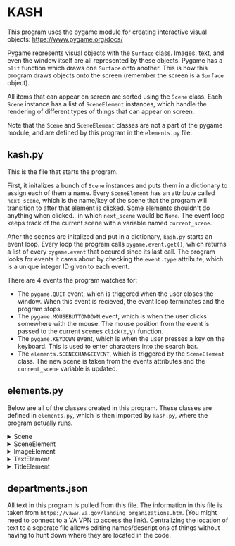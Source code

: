 # KASH
This program uses the pygame module for creating interactive visual objects: https://www.pygame.org/docs/  

Pygame represents visual objects with the `Surface` class. Images, text, and even the window itself are all represented by these objects. Pygame has a `blit` function which draws one `Surface` onto another. This is how this program draws objects onto the screen (remember the screen is a `Surface` object).

All items that can appear on screen are sorted using the `Scene` class. Each `Scene` instance has a list of `SceneElement` instances, which handle the rendering of different types of things that can appear on screen.

Note that the `Scene` and `SceneElement` classes are not a part of the pygame module, and are defined by this program in the `elements.py` file.

## kash.py

This is the file that starts the program.

First, it initalizes a bunch of `Scene` instances and puts them in a dictionary to assign each of them a name. Every `SceneElement` has an attribute called `next_scene`, which is the name/key of the scene that the program will transition to after that element is clicked. Some elements shouldn't do anything when clicked., in which `next_scene` would be `None`. The event loop keeps track of the current scene with a variable named `current_scene`.

After the scenes are initalized and put in a dictionary, `kash.py` starts an event loop. Every loop the program calls `pygame.event.get()`, which returns a list of every `pygame.event` that occured since its last call. The program looks for events it cares about by checking the `event.type` attribute, which is a unique integer ID given to each event.

There are 4 events the program watches for:
- The `pygame.QUIT` event, which is triggered when the user closes the window. When this event is recieved, the event loop terminates and the program stops.
- The `pygame.MOUSEBUTTONDOWN` event, which is when the user clicks somewhere with the mouse. The mouse position from the event is passed to the current scenes `click(x,y)` function.
- The `pygame.KEYDOWN` event, which is when the user presses a key on the keyboard. This is used to enter characters into the search bar.
- The `elements.SCENECHANGEEVENT`, which is triggered by the `SceneElement` class. The new scene is taken from the events attributes and the `current_scene` variable is updated.

## elements.py

Below are all of the classes created in this program. These classes are defined in `elements.py`, which is then imported by `kash.py`, where the program actually runs.

<details><summary>Scene</summary>

The `Scene` class contains a list of `SceneElement` instances. It handles mouse input and is responsible for drawing the elements it contains.
```
__init__(elements: list[SceneElement]) -> None
```
Initialization function. `elements` is a list of `SceneElement` instances that are in the scene.
```
check_click(x: float, y: float) -> None
```
Iterates through every element and calls their `click(x, y)` function, if their `check_position(x, y)` function returns `True`.
```
draw_all() -> None
```
Iterates through every element and calls their `draw()` function

</details>

<details><summary>SceneElement</summary>

The `SceneElement` class represents a generic element with a `draw()` function, `check_position(x,y)` function and a `click(x,y)` function, all of which are used in the `Scene` class. The `draw()` function should be overridden.
```
__init__(screen: Surface, x: float, y: float, w: float, h: float, opacity: int = 256, next_scene: str = None) -> None
```
Each element contains a reference to the screen in order to call the `blit` function. `x` is the distance from the left of the screen and `y` is distance from the top of the screen. `w` and `h` are the size of the object, being the width and height respectively. `opacity` is how transparent the element should be, with 0 being completely transparent and 256 being normal. `next_scene` is the name of the scene that should be displayed after the element is clicked on. `next_scene` should be `None` (its default value) if the element is not clickable.
```
check_position(x: float, y: float) -> bool
```
Checks if the coordinates `(x, y)` are inside of the element.
```
click() -> None
```
Trigger a change scene event, if `next_scene` is not `None`.
```
draw() -> None
```
A generic draw function to be overridden by child classes. Although every implementation will eventually use `blit`, the method of turning text/images/other into a `Surface` object will differ, hence the need for other classes.

</details>

<details><summary>ImageElement</summary>

Inherits the `SceneElement` class.  
The `ImageElement` class takes care of the process of loading an image from a file and drawing it on the screen.
```
__init__(screen: Surface, filename: str, x: float, y: float, opacity: int, next_scene: str = None) -> None
```
A `Surface` object is created from the file at `filename` (meaning `filename` should also include the path of the file). Width and height are implied from the size of the image.
```
set_image(filename: str) -> None
```
Sets the image to be displayed and updates the width and height of the element.
```
draw() -> None
```
Uses `blit` to draw the image surface onto the screen

</details>

<details><summary>TextElement</summary>

Inherits the `SceneElement` class.  
The `TextElement` class takes care of loading blocks of text onto the screen.
```
__init__(screen: Surface, text: str, text_size: int, text_color: str, x: float, y: float, w: float, opacity: int) -> None
```
The process of converting text into a `Surface` does not support multiple lines. Therefore, a list of `Surface` objects representing each line of text is stored instead. Text elements are never clickable so `next_scene` argument is omitted. Height of element depends on the length of text, so `h` argument is omitted.
```
set_text(text: str, text_size: int, text_color: str) -> None
```
Creates a new list of `Surface` objects representing the text to be displayed.
```
draw() -> None
```
Iterates through all of the `Surface` objects and uses `blit` to draw them onto the screen

</details>

<details>
<summary>TitleElement</summary>

Inherits the `SceneElement` class.  
The `TitleElement` class is similar to the `TextElement` class, except the the text should be centered, instead of left aligned.
```
__init__(screen: Surface, text: str, text_size: int, text_color: str, x: float, y: float, w: float, opacity: int = 256) -> None
```
A `Surface` object is rendered using `text` with size `text_size`. A title is not expected to have multiple lines.
The height of the element is depedent on the font size, so the `h` argument is omitted. Title elements are never clickable, so the `next_scene` argument is omitted.
```
set_text(text: str, text_size: int, text_color: str) -> bool
```
Sets the text to be displayed
```
draw() -> None
```
Draws the text surface onto the screen using `blit`. The location of the text is shifted slighty right so the text is aligned at the center of the element.

</details>

## departments.json

All text in this program is pulled from this file. The information in this file is taken from `https://vaww.va.gov/landing_organizations.htm`. (You might need to connect to a VA VPN to access the link). Centralizing the location of text to a seperate file allows editing names/descriptions of things without having to hunt down where they are located in the code.